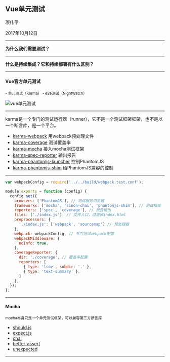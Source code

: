 ## Vue单元测试


项伟平

2017年10月12日

----

**为什么我们需要测试？**

----

**什么是持续集成？它和持续部署有什么区别？**

----

#### Vue官方单元测试
<small>
- 单元测试（Karma）
- e2e测试（NightWatch）

</small>

![vue单元测试](./img/vue-test.png)

----

karma是一个专门的测试运行器（runner），它不是一个测试框架框架，也不是以一个断言库，是一个平台。

- [karma-webpack](https://github.com/webpack-contrib/karma-webpack) 用webpack预处理文件
- [karma-coverage](https://github.com/karma-runner/karma-coverage) 测试覆盖率
- [karma-mocha](https://github.com/karma-runner/karma-mocha) 接入mocha测试框架
- [karma-spec-reporter](https://github.com/mlex/karma-spec-reporter) 输出报告
- [karma-phantomjs-launcher](https://github.com/karma-runner/karma-phantomjs-launcher) 控制PhantomJS
- [karma-phantomjs-shim](https://github.com/tschaub/karma-phantomjs-shim) 给PhantomJS兼容的控制

----

```javascript
var webpackConfig = require('../../build/webpack.test.conf');

module.exports = function (config) {
  config.set({
    browsers: ['PhantomJS'], // 测试服务浏览器
    frameworks: ['mocha', 'sinon-chai', 'phantomjs-shim'], // 测试框架
    reporters: ['spec', 'coverage'], // 报告输出
    files: ['./index.js'], // 文件入口，过滤掉index.html
    preprocessors: {
      './index.js': ['webpack', 'sourcemap'] // 预处理器
    },
    webpack: webpackConfig, // 专门测试webpack配置
    webpackMiddleware: {
      noInfo: true,
    },
    coverageReporter: {
      dir: './coverage', // 覆盖率配置
      reporters: [
        { type: 'lcov', subdir: '.' },
        { type: 'text-summary' },
      ]
    },
  });
};
```

----

#### Mocha

<small>mocha本身只是一个单元测试框架，可以兼容第三方断言库</small>

   - [should.js](https://github.com/shouldjs/should.js)
   - [expect.js](https://github.com/LearnBoost/expect.js)
   - [chai](http://chaijs.com/)
   - [better-assert](https://github.com/visionmedia/better-assert)
   - [unexpected](http://unexpected.js.org/)

----



